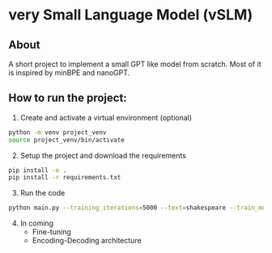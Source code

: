 # very Small Language Model (vSLM)

## About
A short project to implement a small GPT like model from scratch.
Most of it is inspired by minBPE and nanoGPT.

## How to run the project:
1. Create and activate a virtual environment (optional)
```bash
python -m venv project_venv
source project_venv/bin/activate
```

2. Setup the project and download the requirements
```bash
pip install -e .
pip install -r requirements.txt
```
3. Run the code
```bash
python main.py --training_iterations=5000 --text=shakespeare --train_model=False --task=generation
```

4. In coming
   * Fine-tuning
   * Encoding-Decoding architecture 